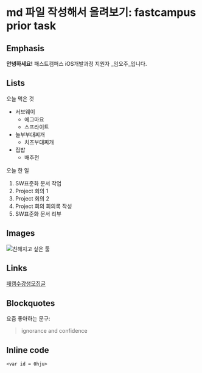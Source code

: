 # md 파일 작성해서 올려보기: fastcampus prior task
## Emphasis
**안녕하세요!**
패스트캠퍼스 iOS개발과정 지원자 _임오주_입니다.

## Lists
오늘 먹은 것
* 서브웨이
  * 에그마요
  * 스프라이트
* 놀부부대찌개
  * 치즈부대찌개
* 집밥
  * 배추전

오늘 한 일
1. SW표준화 문서 작업
2. Project 회의 1
3. Project 회의 2
4. Project 회의 회의록 작성
5. SW표준화 문서 리뷰

## Images
![친해지고 싶은 툴](https://goo.gl/images/dXeoHN)

## Links
[패캠수강생모집글](https://www.fastcampus.co.kr/dev_school_set/)

## Blockquotes
요즘 좋아하는 문구:
> ignorance and confidence

## Inline code
`<var id = 0hju>`
